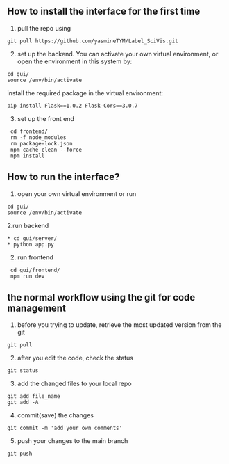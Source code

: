 ## How to install the interface for the first time
1. pull the repo using
```
git pull https://github.com/yasmineTYM/Label_SciVis.git
```
2. set up the backend. You can activate your own virtual environment, or open the environment in this system by:
```
cd gui/
source /env/bin/activate
```
install the required package in the virtual environment:
```
pip install Flask==1.0.2 Flask-Cors==3.0.7
```

3. set up the front end 
```
 cd frontend/
 rm -f node_modules
 rm package-lock.json
 npm cache clean --force
 npm install 
```

## How to run the interface?
1. open your own virtual environment or run
```
cd gui/
source /env/bin/activate
```
2.run backend
```
* cd gui/server/
* python app.py 
```
2. run frontend 
```
 cd gui/frontend/
 npm run dev 
```

## the normal workflow using the git for code management
1. before you trying to update, retrieve the most updated version from the git 
```
git pull
```
2. after you edit the code, check the status
```
git status
```
3. add the changed files to your local repo 
```
git add file_name
git add -A
```

4. commit(save) the changes
```
git commit -m 'add your own comments'
```

5. push your changes to the main branch
```
git push
```



